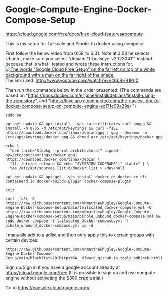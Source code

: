 # Google-Compute-Engine-Docker-Compose-Setup

https://cloud.google.com/free/docs/free-cloud-features#compute

This is my setup for Tailscale and Pihole. In docker using compose.

First follow the below video from 0:58 to 6:31. Note at 3:08 he selects Ubuntu, make sure you select "debian-11-bullseye-v20230411" instead because that is what I tested and wrote these instructions for.
\
[![The words "Google Cloud Free Setup" on the far left on top of a white background with a man on the far right of the image.](http://img.youtube.com/vi/v46bRHR1Pq0/0.jpg)](http://www.youtube.com/watch?v=v46bRHR1Pq0)
\
The link used: http://www.youtube.com/watch?v=v46bRHR1Pq0

Then run the commands below in the order presented: (The commands are based on "https://docs.docker.com/engine/install/debian/#install-using-the-repository", and "https://levelup.gitconnected.com/the-easiest-docker-docker-compose-setup-on-compute-engine-ec171c09a29a)
")

```
sudo su
```
```
apt-get update && apt install --yes ca-certificates curl gnupg && install -m 0755 -d /etc/apt/keyrings && curl -fsSL https://download.docker.com/linux/debian/gpg | gpg --dearmor -o /etc/apt/keyrings/docker.gpg && chmod a+r /etc/apt/keyrings/docker.gpg
```
```
echo \
  "deb [arch="$(dpkg --print-architecture)" signed-by=/etc/apt/keyrings/docker.gpg] https://download.docker.com/linux/debian \
  "$(. /etc/os-release && echo "$VERSION_CODENAME")" stable" | \
  tee /etc/apt/sources.list.d/docker.list > /dev/null
```
```
apt-get update && apt-get --yes install docker-ce docker-ce-cli containerd.io docker-buildx-plugin docker-compose-plugin
```
```
exit
```
```
curl -fsSL -O https://raw.githubusercontent.com/mhmatthewhugley/Google-Compute-Engine-Docker-Compose-Setup/main/tailscaled_docker-compose.yml -O https://raw.githubusercontent.com/mhmatthewhugley/Google-Compute-Engine-Docker-Compose-Setup/main/pihole_unbound_docker-compose.yml && sudo docker compose -f tailscaled_docker-compose.yml -f pihole_unbound_docker-compose.yml up -d
```

I manually add to a adlist and then only apply this to certain groups with certain devices:
```
https://raw.githubusercontent.com/mhmatthewhugley/Google-Compute-Engine-Docker-Compose-Setup/main/blacklist%20(https%3A__d3ward.github.io_toolz_adblock.html)
```

Sign up/Sign in if you have a google account already at https://cloud.google.com/free (It is possible to sign up and use compute engine without activating the $300 credit/trial.)

Go to https://console.cloud.google.com/
